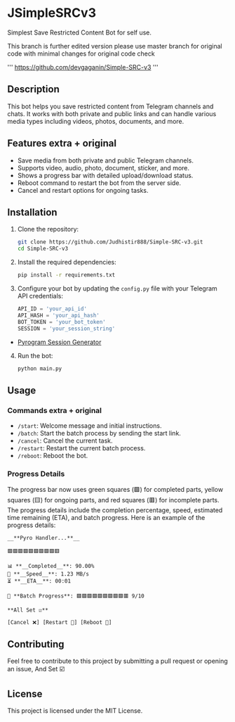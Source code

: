# JSimpleSRCv3

Simplest Save Restricted Content Bot for self use.

This branch is further edited version please use master branch for original code with minimal changes for original code check 

'''
https://github.com/devgaganin/Simple-SRC-v3
'''

## Description

This bot helps you save restricted content from Telegram channels and chats. It works with both private and public links and can handle various media types including videos, photos, documents, and more.

## Features extra + original

- Save media from both private and public Telegram channels.
- Supports video, audio, photo, document, sticker, and more.
- Shows a progress bar with detailed upload/download status.
- Reboot command to restart the bot from the server side.
- Cancel and restart options for ongoing tasks.

## Installation

1. Clone the repository:
    ```sh
    git clone https://github.com/Judhistir888/Simple-SRC-v3.git
    cd Simple-SRC-v3
    ```

2. Install the required dependencies:
    ```sh
    pip install -r requirements.txt
    ```

3. Configure your bot by updating the `config.py` file with your Telegram API credentials:
    ```python
    API_ID = 'your_api_id'
    API_HASH = 'your_api_hash'
    BOT_TOKEN = 'your_bot_token'
    SESSION = 'your_session_string'
    ```
- [Pyrogram Session Generator](https://telegram.tools/session-string-generator#pyrogram,user)
  
4. Run the bot:
    ```sh
    python main.py
    ```

## Usage

### Commands extra + original 

- `/start`: Welcome message and initial instructions.
- `/batch`: Start the batch process by sending the start link.
- `/cancel`: Cancel the current task.
- `/restart`: Restart the current batch process.
- `/reboot`: Reboot the bot.

### Progress Details

The progress bar now uses green squares (🟩) for completed parts, yellow squares (🟨) for ongoing parts, and red squares (🟥) for incomplete parts. The progress details include the completion percentage, speed, estimated time remaining (ETA), and batch progress. Here is an example of the progress details:

```
__**Pyro Handler...**__

🟩🟩🟩🟩🟩🟩🟩🟩🟩🟥

📊 **__Completed__**: 90.00%
🚀 **__Speed__**: 1.23 MB/s
⏳ **__ETA__**: 00:01

🔄 **Batch Progress**: 🟩🟩🟩🟩🟩🟩🟩🟩🟩🟥 9/10

**All Set ☑️**

[Cancel ❌] [Restart 🔄] [Reboot 🔄]
```

## Contributing

Feel free to contribute to this project by submitting a pull request or opening an issue, And Set ☑️

## License

This project is licensed under the MIT License.
